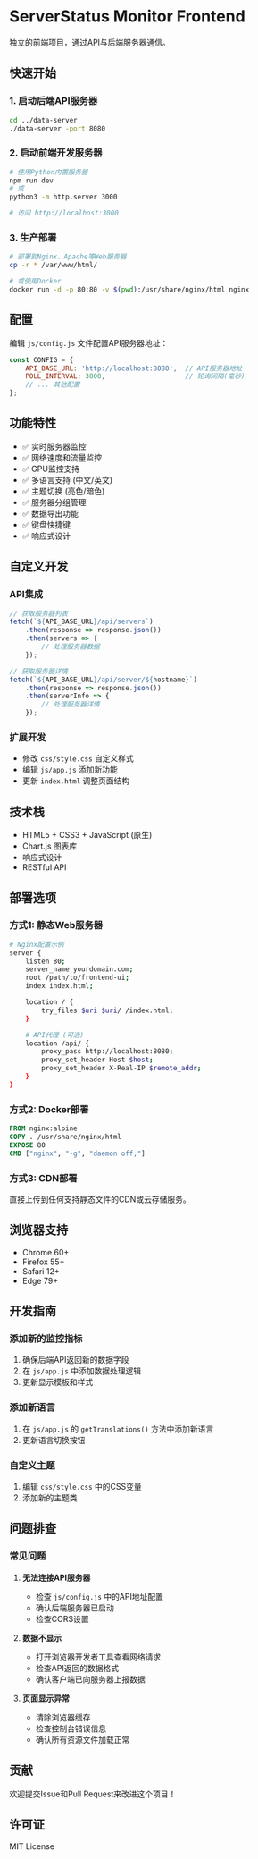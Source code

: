 # ServerStatus Monitor Frontend

独立的前端项目，通过API与后端服务器通信。

## 快速开始

### 1. 启动后端API服务器
```bash
cd ../data-server
./data-server -port 8080
```

### 2. 启动前端开发服务器
```bash
# 使用Python内置服务器
npm run dev
# 或
python3 -m http.server 3000

# 访问 http://localhost:3000
```

### 3. 生产部署
```bash
# 部署到Nginx、Apache等Web服务器
cp -r * /var/www/html/

# 或使用Docker
docker run -d -p 80:80 -v $(pwd):/usr/share/nginx/html nginx
```

## 配置

编辑 `js/config.js` 文件配置API服务器地址：

```javascript
const CONFIG = {
    API_BASE_URL: 'http://localhost:8080',  // API服务器地址
    POLL_INTERVAL: 3000,                    // 轮询间隔(毫秒)
    // ... 其他配置
};
```

## 功能特性

- ✅ 实时服务器监控
- ✅ 网络速度和流量监控
- ✅ GPU监控支持
- ✅ 多语言支持 (中文/英文)
- ✅ 主题切换 (亮色/暗色)
- ✅ 服务器分组管理
- ✅ 数据导出功能
- ✅ 键盘快捷键
- ✅ 响应式设计

## 自定义开发

### API集成
```javascript
// 获取服务器列表
fetch(`${API_BASE_URL}/api/servers`)
    .then(response => response.json())
    .then(servers => {
        // 处理服务器数据
    });

// 获取服务器详情
fetch(`${API_BASE_URL}/api/server/${hostname}`)
    .then(response => response.json())
    .then(serverInfo => {
        // 处理服务器详情
    });
```

### 扩展开发
- 修改 `css/style.css` 自定义样式
- 编辑 `js/app.js` 添加新功能
- 更新 `index.html` 调整页面结构

## 技术栈

- HTML5 + CSS3 + JavaScript (原生)
- Chart.js 图表库
- 响应式设计
- RESTful API

## 部署选项

### 方式1: 静态Web服务器
```bash
# Nginx配置示例
server {
    listen 80;
    server_name yourdomain.com;
    root /path/to/frontend-ui;
    index index.html;

    location / {
        try_files $uri $uri/ /index.html;
    }

    # API代理 (可选)
    location /api/ {
        proxy_pass http://localhost:8080;
        proxy_set_header Host $host;
        proxy_set_header X-Real-IP $remote_addr;
    }
}
```

### 方式2: Docker部署
```dockerfile
FROM nginx:alpine
COPY . /usr/share/nginx/html
EXPOSE 80
CMD ["nginx", "-g", "daemon off;"]
```

### 方式3: CDN部署
直接上传到任何支持静态文件的CDN或云存储服务。

## 浏览器支持

- Chrome 60+
- Firefox 55+
- Safari 12+
- Edge 79+

## 开发指南

### 添加新的监控指标
1. 确保后端API返回新的数据字段
2. 在 `js/app.js` 中添加数据处理逻辑
3. 更新显示模板和样式

### 添加新语言
1. 在 `js/app.js` 的 `getTranslations()` 方法中添加新语言
2. 更新语言切换按钮

### 自定义主题
1. 编辑 `css/style.css` 中的CSS变量
2. 添加新的主题类

## 问题排查

### 常见问题

1. **无法连接API服务器**
   - 检查 `js/config.js` 中的API地址配置
   - 确认后端服务器已启动
   - 检查CORS设置

2. **数据不显示**
   - 打开浏览器开发者工具查看网络请求
   - 检查API返回的数据格式
   - 确认客户端已向服务器上报数据

3. **页面显示异常**
   - 清除浏览器缓存
   - 检查控制台错误信息
   - 确认所有资源文件加载正常

## 贡献

欢迎提交Issue和Pull Request来改进这个项目！

## 许可证

MIT License